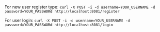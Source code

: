 For new user register type: 
`curl -X POST -i -d username=YOUR_USERNAME -d password=YOUR_PASSWORd http://localhost:8081/register`


For user login: 
`curl -X POST -i -d username=YOUR_USERNAME -d password=YOUR_PASSWORd http://localhost:8081/login`